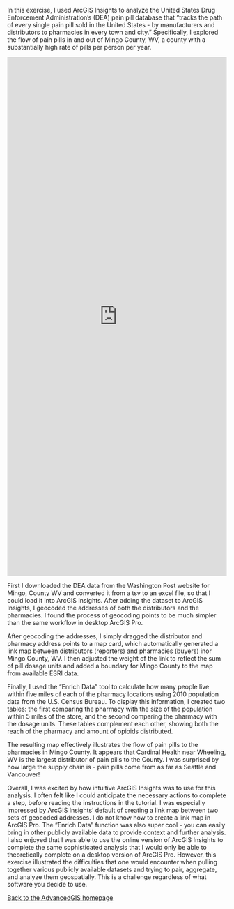 In this exercise, I used ArcGIS Insights to analyze the United States Drug Enforcement Administration’s (DEA) pain pill database that “tracks the path of every single pain pill sold in the United States - by manufacturers and distributors to pharmacies in every town and city.” Specifically, I explored the flow of pain pills in and out of Mingo County, WV, a county with a substantially high rate of pills per person per year. 


<iframe src="https://insights.arcgis.com/#/embed/1a33dd7a3f55460db591e605f684c163" width="100%" height="1190" frameborder="0"></iframe>

First I downloaded the DEA data from the Washington Post website for Mingo, County WV and converted it from a tsv to an excel file, so that I could load it into ArcGIS Insights. After adding the dataset to ArcGIS Insights, I geocoded the addresses of both the distributors and the pharmacies. I found the process of geocoding points to be much simpler than the same workflow in desktop ArcGIS Pro. 

After geocoding the addresses, I simply dragged the distributor and pharmacy address points to a map card, which automatically generated a link map between distributors (reporters) and pharmacies (buyers) inor Mingo County, WV. I then adjusted the weight of the link to reflect the sum of pill dosage units and added a boundary for Mingo County to the map from available ESRI data.

Finally, I used the “Enrich Data” tool to calculate how many people live within five miles of each of the pharmacy locations using 2010 population data from the U.S. Census Bureau. To display this information, I created two tables: the first comparing the pharmacy with the size of the population within 5 miles of the store, and the second comparing the pharmacy with the dosage units. These tables complement each other, showing both the reach of the pharmacy and amount of opioids distributed. 

The resulting map effectively illustrates the flow of pain pills to the pharmacies in Mingo County. It appears that Cardinal Health near Wheeling, WV is the largest distributor of pain pills to the County. I was surprised by how large the supply chain is - pain pills come from as far as Seattle and Vancouver!

Overall, I was excited by how intuitive ArcGIS Insights was to use for this analysis. I often felt like I could anticipate the necessary actions to complete a step, before reading the instructions in the tutorial. I was especially impressed by ArcGIS Insights’ default of creating a link map between two sets of geocoded addresses. I do not know how to create a link map in ArcGIS Pro. The “Enrich Data” function was also super cool - you can easily bring in other publicly available data to provide context and further analysis. I also enjoyed that I was able to use the online version of ArcGIS Insights to complete the same sophisticated analysis that I would only be able to theoretically complete on a desktop version of ArcGIS Pro. However, this exercise illustrated the difficulties that one would encounter when pulling together various publicly available datasets and trying to pair, aggregate, and analyze them geospatially. This is a challenge regardless of what software you decide to use. 

[Back to the AdvancedGIS homepage](/README.md)
